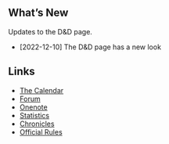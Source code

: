 
<div class="container">
<div class="row">
<div class="col">

## What’s New
Updates to the D&D page.

<div class="columnstwo">

- [2022-12-10] The D&D page has a new look

</div>


</div> <!-- col -->
<div class="col">

## Links

<div class="columnstwo">

- <a href="https://app.fantasy-calendar.com/calendars/0afe93d1ee9b9a90b6ee4cfa73290428">The Calendar</a>
- <a href="https://www.vilijam.com/forum/">Forum</a>
- <a href="https://onenote.vilijam.nu">Onenote</a>
- <a href="https://uppsalarollspel.gitlab.io/path-stats/">Statistics</a>
- <a href="https://uppsalarollspel.gitlab.io/chronicles/story.html">Chronicles</a>
- <a href="https://dnd.wizards.com/products/tabletop/players-basic-rules">Official Rules</a>

</div>



</div> <!-- col -->
</div> <!-- row -->
</div> <!-- containers -->


